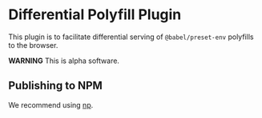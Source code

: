 # Differential Polyfill Plugin

This plugin is to facilitate differential serving of `@babel/preset-env` polyfills to the browser.

**WARNING** This is alpha software.

## Publishing to NPM

We recommend using [np](https://github.com/sindresorhus/np).
